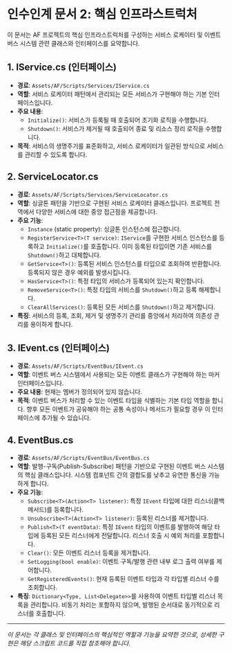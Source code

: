 # 인수인계 문서 2: 핵심 인프라스트럭처

이 문서는 AF 프로젝트의 핵심 인프라스트럭처를 구성하는 서비스 로케이터 및 이벤트 버스 시스템 관련 클래스와 인터페이스를 요약합니다.

## 1. IService.cs (인터페이스)

- **경로**: `Assets/AF/Scripts/Services/IService.cs`
- **역할**: 서비스 로케이터 패턴에서 관리되는 모든 서비스가 구현해야 하는 기본 인터페이스입니다.
- **주요 내용**:
    - `Initialize()`: 서비스가 등록될 때 호출되어 초기화 로직을 수행합니다.
    - `Shutdown()`: 서비스가 제거될 때 호출되어 종료 및 리소스 정리 로직을 수행합니다.
- **목적**: 서비스의 생명주기를 표준화하고, 서비스 로케이터가 일관된 방식으로 서비스를 관리할 수 있도록 합니다.

## 2. ServiceLocator.cs

- **경로**: `Assets/AF/Scripts/Services/ServiceLocator.cs`
- **역할**: 싱글톤 패턴을 기반으로 구현된 서비스 로케이터 클래스입니다. 프로젝트 전역에서 다양한 서비스에 대한 중앙 접근점을 제공합니다.
- **주요 기능**:
    - `Instance` (static property): 싱글톤 인스턴스에 접근합니다.
    - `RegisterService<T>(T service)`: `IService`를 구현한 서비스 인스턴스를 등록하고 `Initialize()`를 호출합니다. 이미 등록된 타입이면 기존 서비스를 `Shutdown()`하고 대체합니다.
    - `GetService<T>()`: 등록된 서비스 인스턴스를 타입으로 조회하여 반환합니다. 등록되지 않은 경우 예외를 발생시킵니다.
    - `HasService<T>()`: 특정 타입의 서비스가 등록되어 있는지 확인합니다.
    - `RemoveService<T>()`: 특정 타입의 서비스를 `Shutdown()`하고 등록 해제합니다.
    - `ClearAllServices()`: 등록된 모든 서비스를 `Shutdown()`하고 제거합니다.
- **특징**: 서비스의 등록, 조회, 제거 및 생명주기 관리를 중앙에서 처리하여 의존성 관리를 용이하게 합니다.

## 3. IEvent.cs (인터페이스)

- **경로**: `Assets/AF/Scripts/EventBus/IEvent.cs`
- **역할**: 이벤트 버스 시스템에서 사용되는 모든 이벤트 클래스가 구현해야 하는 마커 인터페이스입니다.
- **주요 내용**: 현재는 멤버가 정의되어 있지 않습니다.
- **목적**: 이벤트 버스가 처리할 수 있는 이벤트 타입을 식별하는 기본 타입 역할을 합니다. 향후 모든 이벤트가 공유해야 하는 공통 속성이나 메서드가 필요할 경우 이 인터페이스에 추가될 수 있습니다.

## 4. EventBus.cs

- **경로**: `Assets/AF/Scripts/EventBus/EventBus.cs`
- **역할**: 발행-구독(Publish-Subscribe) 패턴을 기반으로 구현된 이벤트 버스 시스템의 핵심 클래스입니다. 시스템 컴포넌트 간의 결합도를 낮추고 유연한 통신을 가능하게 합니다.
- **주요 기능**:
    - `Subscribe<T>(Action<T> listener)`: 특정 `IEvent` 타입에 대한 리스너(콜백 메서드)를 등록합니다.
    - `Unsubscribe<T>(Action<T> listener)`: 등록된 리스너를 제거합니다.
    - `Publish<T>(T eventData)`: 특정 `IEvent` 타입의 이벤트를 발행하여 해당 타입에 등록된 모든 리스너에게 전달합니다. 리스너 호출 시 예외 처리를 포함합니다.
    - `Clear()`: 모든 이벤트 리스너 등록을 제거합니다.
    - `SetLogging(bool enable)`: 이벤트 구독/발행 관련 내부 로그 출력 여부를 제어합니다.
    - `GetRegisteredEvents()`: 현재 등록된 이벤트 타입과 각 타입별 리스너 수를 조회합니다.
- **특징**: `Dictionary<Type, List<Delegate>>`를 사용하여 이벤트 타입별 리스너 목록을 관리합니다. 비동기 처리는 포함하지 않으며, 발행된 순서대로 동기적으로 리스너를 호출합니다.

---

*이 문서는 각 클래스 및 인터페이스의 핵심적인 역할과 기능을 요약한 것으로, 상세한 구현은 해당 스크립트 코드를 직접 참조해야 합니다.* 
